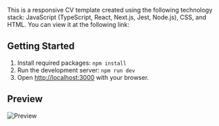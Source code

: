 This is a responsive CV template created using the following technology stack: JavaScript (TypeScript, React, Next.js, Jest, Node.js), CSS, and HTML. You can view it at the following link:

## Getting Started

1. Install required packages: `npm install`
2. Run the development server: `npm run dev`
3. Open [http://localhost:3000](http://localhost:3000) with your browser.

## Preview

![Preview](https://i.ibb.co/bM1njn5W/cv-Template-Preview.gif)
